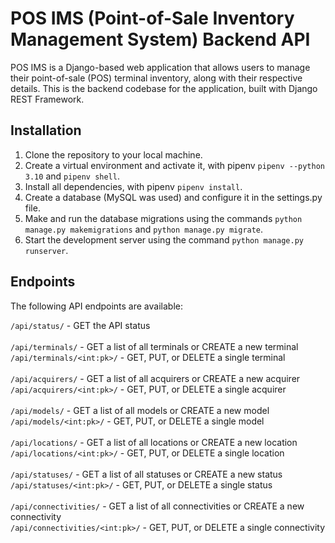 # POS IMS (Point-of-Sale Inventory Management System) Backend API

POS IMS is a Django-based web application that allows users to manage their point-of-sale (POS) terminal inventory, along with their respective details. This is the backend codebase for the application, built with Django REST Framework.

## Installation

1. Clone the repository to your local machine.
2. Create a virtual environment and activate it, with pipenv `pipenv --python 3.10` and `pipenv shell`.
3. Install all dependencies, with pipenv `pipenv install`.
4. Create a database (MySQL was used) and configure it in the settings.py file.
5. Make and run the database migrations using the commands `python manage.py makemigrations` and `python manage.py migrate`.
6. Start the development server using the command `python manage.py runserver`.

## Endpoints

The following API endpoints are available:

`/api/status/` - GET the API status <br>
<br>
`/api/terminals/` - GET a list of all terminals or CREATE a new terminal <br>
`/api/terminals/<int:pk>/` - GET, PUT, or DELETE a single terminal <br>
<br>
`/api/acquirers/` - GET a list of all acquirers or CREATE a new acquirer <br>
`/api/acquirers/<int:pk>/` - GET, PUT, or DELETE a single acquirer <br>
<br>
`/api/models/` - GET a list of all models or CREATE a new model <br>
`/api/models/<int:pk>/` - GET, PUT, or DELETE a single model <br>
<br>
`/api/locations/` - GET a list of all locations or CREATE a new location <br>
`/api/locations/<int:pk>/` - GET, PUT, or DELETE a single location <br>
<br>
`/api/statuses/` - GET a list of all statuses or CREATE a new status <br>
`/api/statuses/<int:pk>/` - GET, PUT, or DELETE a single status <br>
<br>
`/api/connectivities/` - GET a list of all connectivities or CREATE a new connectivity <br>
`/api/connectivities/<int:pk>/` - GET, PUT, or DELETE a single connectivity <br>
